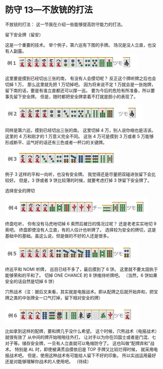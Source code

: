 # 防守 13—不放铳的打法

不放铳的打法： 这一节我在介绍一些能够提高防守能力的打法。

留下安全牌（留安）

这是一个重要的技术。 举个例子，第六巡有下图的手牌。 场况是没人立直，也没有人副露。
![image](./output/image_page220_9.png)

这里要是摸到已经切出三张的南， 有没有人会摸切呢？  反正这个牌听牌之后也会切掉 1 万， 那么这里就先把 1 万切掉吧。  因为将来说不定 1 万就会是一张炮牌， 留下南的话，要是有谁立直都还可以撑一巡。  要为今后的危险有所准备，所以要事先留下安全牌。 但是，随时都把安全牌拿着不打就是胆小的表现了。

![image](./output/image_page220_10.png)

 同样是第六巡，摸到已经切出三张的南。 这里切掉 4 万，别人说你缩也是活该。  这里的 4 万和刚才的 1 万意义完全不同。 这张 4 万可是摸到 3 万或者 5 万能够形成断平、运气好的话还有三色或者一杯口的关键牌。

![image](./output/image_page221_9.png)

例子 3 这样的平和一向听，也没有安全牌。 我觉得还是尽量把双碰进张留下会比较好。 但是，3 饼或者 9 饼比较薄的时候，就要考虑打掉 3 饼留下安全牌了。

选择安全的牌切

![image](./output/image_page221_10.png)

终盘吃听， 你有没有马虎地切掉 6 索然后被日的情况过呢？ 还是老老实实地切 9 索吧。  终盘即使没有人立直，有的人估计也听牌了。 选择较为安全的牌切，这是基础中的基础。虽这么说，但是做的不好的人还是很多。

![image](./output/image_page221_11.png)

终巡平和 NOMI 听牌， 巡目已经不多了，最后摸到了 6 饼。 这里就不要太固执于能够荣和的平和了。  切掉 ONE CHANCE 的 8 饼维持听牌吧。 （当然，6 饼如果安全的话自然是切掉 6 饼）

穴熊战术（注：据后文来看，其实就是电报战术。即从配牌之后就开始弃和，把宝牌之类的中张牌全一口气打掉，留下相对安全的牌）

![image](./output/image_page222_9.png)

比如拿到这样的配牌，要和牌几乎没什么希望。 这个时候，穴熊战术（电报战术）就很有效了  从中间的牌开始啪啪往外打。 让对手以为你在凹国士或者是门混、七对子等。储存安全牌，一旦有人立直就可以龟缩防守了。  这也叫做“配牌弃和”战术。 特别是 AL 时，即使被满贯自摸依旧是 TOP 手牌又比较烂得时候， 就采用电报战术吧。  但是，使用这种战术有可能给人留下不好的印象。 所以实战运用最好还是对能够理解你战术的人使用吧。    （待续）